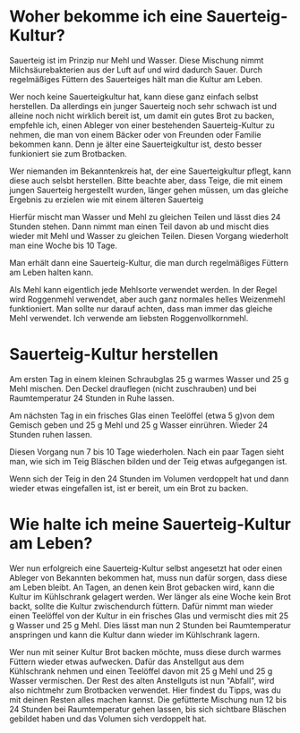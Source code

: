 <!--
.. title: Tipps
.. slug: tipps
.. date: 2019-08-01 09:25:50 UTC+02:00
.. tags: 
.. category: 
.. link: 
.. description: 
.. type: text
-->

# Woher bekomme ich eine Sauerteig-Kultur?

Sauerteig ist im Prinzip nur Mehl und Wasser. Diese Mischung nimmt Milchsäurebakterien aus der Luft auf und wird dadurch Sauer. Durch regelmäßiges Füttern des Sauerteiges hält man die Kultur am Leben. 

Wer noch keine Sauerteigkultur hat, kann diese ganz einfach selbst herstellen. Da allerdings ein junger Sauerteig noch sehr schwach ist und alleine noch nicht wirklich bereit ist, um damit ein gutes Brot zu backen, empfehle ich, einen Ableger von einer bestehenden Sauerteig-Kultur zu nehmen, die man von einem Bäcker oder von Freunden oder Familie bekommen kann. Denn je älter eine Sauerteigkultur ist, desto besser funkioniert sie zum Brotbacken.

Wer niemanden im Bekanntenkreis hat, der eine Sauerteigkultur pflegt, kann diese auch selsbt herstellen. Bitte beachte aber, dass Teige, die mit einem jungen Sauerteig hergestellt wurden, länger gehen müssen, um das gleiche Ergebnis zu erzielen wie mit einem älteren Sauerteig

Hierfür mischt man Wasser und Mehl zu gleichen Teilen und lässt dies 24 Stunden stehen. Dann nimmt man einen Teil davon ab und mischt dies wieder mit Mehl und Wasser zu gleichen Teilen. Diesen Vorgang wiederholt man eine Woche bis 10 Tage.

Man erhält dann eine Sauerteig-Kultur, die man durch regelmäßiges Füttern am Leben halten kann.

Als Mehl kann eigentlich jede Mehlsorte verwendet werden. In der Regel wird Roggenmehl verwendet, aber auch ganz normales helles Weizenmehl funktioniert. Man sollte nur darauf achten, dass man immer das gleiche Mehl verwendet. Ich verwende am liebsten Roggenvollkornmehl.

# Sauerteig-Kultur herstellen

Am ersten Tag in einem kleinen Schraubglas 25 g warmes Wasser und 25 g Mehl mischen. Den Deckel drauflegen (nicht zuschrauben) und bei Raumtemperatur 24 Stunden in Ruhe lassen.

Am nächsten Tag in ein frisches Glas einen Teelöffel (etwa 5 g)von dem Gemisch geben und 25 g Mehl und 25 g Wasser einrühren. Wieder 24 Stunden ruhen lassen.

Diesen Vorgang nun 7 bis 10 Tage wiederholen. Nach ein paar Tagen sieht man, wie sich im Teig Bläschen bilden und der Teig etwas aufgegangen ist.

Wenn sich der Teig in den 24 Stunden im Volumen verdoppelt hat und dann wieder etwas eingefallen ist, ist er bereit, um ein Brot zu backen.

# Wie halte ich meine Sauerteig-Kultur am Leben?

Wer nun erfolgreich eine Sauerteig-Kultur selbst angesetzt hat oder einen Ableger von Bekannten bekommen hat, muss nun dafür sorgen, dass diese am Leben bleibt. An Tagen, an denen kein Brot gebacken wird, kann die Kultur im Kühlschrank gelagert werden. Wer länger als eine Woche kein Brot backt, sollte die Kultur zwischendurch füttern. Dafür nimmt man wieder einen Teelöffel von der Kultur in ein frisches Glas und vermischt dies mit 25 g Wasser und 25 g Mehl. Dies lässt man nun 2 Stunden bei Raumtemperatur anspringen und kann die Kultur dann wieder im Kühlschrank lagern.

Wer nun mit seiner Kultur Brot backen möchte, muss diese durch warmes Füttern wieder etwas aufwecken.
Dafür das Anstellgut aus dem Kühlschrank nehmen und einen Teelöffel davon mit 25 g Mehl und 25 g Wasser vermischen. Der Rest des alten Anstellguts ist nun "Abfall", wird also nichtmehr zum Brotbacken verwendet. Hier findest du Tipps, was du mit deinen Resten alles machen kannst.
Die gefütterte Mischung nun 12 bis 24 Stunden bei Raumtemperatur gehen lassen, bis sich sichtbare Bläschen gebildet haben und das Volumen sich verdoppelt hat.
